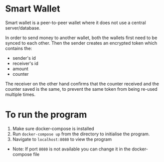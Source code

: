 Smart Wallet
=============

Smart wallet is a peer-to-peer wallet where it does not use a central server/database. 

In order to send money to another wallet, both the wallets first need to be synced to each other. Then the sender creates an encrypted token which contains the:
- sender's id
- receiver's id
- amount
- counter

The receiver on the other hand confirms that the counter received and the counter saved is the same, to prevent the same token from being re-used multiple times.


To run the program 
=============
1. Make sure docker-compose is installed
2. Run `docker-compose up` from the directory to initialise the program.
3. Navigate to `localhost:8080` to view the program
+ Note: If port `8080` is not available you can change it in the docker-compose file
